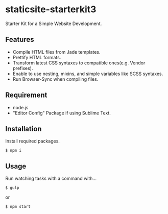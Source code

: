 # staticsite-starterkit3
Starter Kit for a Simple Website Development.

## Features

- Compile HTML files from Jade templates.
- Prettify HTML formats.
- Transform latest CSS syntaxes to compatible ones(e.g. Vendor prefixes).
- Enable to use nesting, mixins, and simple variables like SCSS syntaxes.
- Run Browser-Sync when compiling files.

## Requirement

- node.js
- "Editor Config" Package if using Sublime Text.

## Installation

Install required packages.

```
$ npm i
```

## Usage

Run watching tasks with a command with...

```
$ gulp
```

or

```
$ npm start
```
